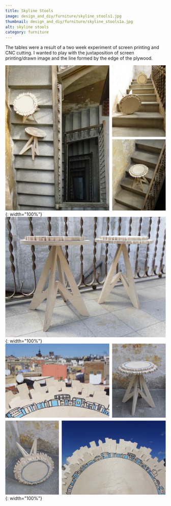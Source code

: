 ```yaml
---
title: Skyline Stools
image: design_and_diy/furniture/skyline_stools1.jpg
thumbnail: design_and_diy/furniture/skyline_stools1a.jpg
alt: skyline stools
category: furniture
---
```


The tables were a result of a two week experiment of screen printing and CNC cutting. I wanted to play with the juxtaposition of screen printing/drawn image and the line formed by the edge of the plywood.

![plywood stools](./assets/img/design_and_diy/furniture/skyline_stools2.jpg){: width="100%"}
![plywood stools](./assets/img/design_and_diy/furniture/skyline_stools3.jpg){: width="100%"}
![plywood stools](./assets/img/design_and_diy/furniture/skyline_stools4.jpg){: width="100%"}

